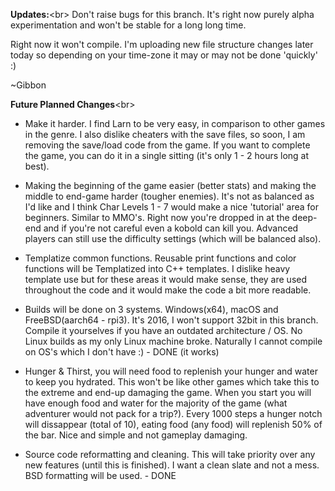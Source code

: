 <b>Updates:</b><br\>
Don't raise bugs for this branch.  It's right now purely alpha experimentation and won't be stable for a long long time.

Right now it won't compile.  I'm uploading new file structure changes later today so depending on your time-zone it may or may not be done 'quickly' :)

~Gibbon

<b>Future Planned Changes</b><br\>
* Make it harder.  I find Larn to be very easy, in comparison to other games in the genre.
  I also dislike cheaters with the save files, so soon, I am removing the save/load code from the game.
  If you want to complete the game, you can do it in a single sitting (it's only 1 - 2 hours long at best).
 
* Making the beginning of the game easier (better stats) and making the middle to end-game harder (tougher enemies).
  It's not as balanced as I'd like and I think Char Levels 1 - 7 would make a nice 'tutorial' area for beginners.
  Similar to MMO's.  Right now you're dropped in at the deep-end and if you're not careful even a kobold can kill you.
  Advanced players can still use the difficulty settings (which will be balanced also).
  
* Templatize common functions.  Reusable print functions and color functions will be Templatized into C++ templates.
  I dislike heavy template use but for these areas it would make sense, they are used throughout the code and it would
  make the code a bit more readable.

* Builds will be done on 3 systems.  Windows(x64), macOS and FreeBSD(aarch64 - rpi3).  It's 2016, I won't support 32bit in this branch.  Compile it yourselves if you have an outdated architecture / OS.  No Linux builds as my only Linux machine broke.  Naturally I cannot compile on OS's which I don't have :) - DONE (it works)

* Hunger & Thirst, you will need food to replenish your hunger and water to keep you hydrated.  This won't be like other games which take this to the extreme and end-up damaging the game.  When you start you will have enough food and water for the majority of the game (what adventurer would not pack for a trip?).  Every 1000 steps a hunger notch will dissappear (total of 10), eating food (any food) will replenish 50% of the bar.  Nice and simple and not gameplay damaging.

* Source code reformatting and cleaning.  This will take priority over any new features (until this is finished).  I want a clean slate and not a mess.  BSD formatting will be used. - DONE
